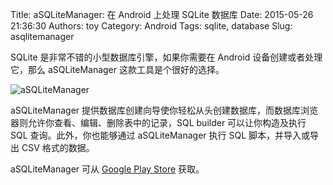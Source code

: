Title: aSQLiteManager: 在 Android 上处理 SQLite 数据库
Date: 2015-05-26 21:36:30
Authors: toy
Category: Android
Tags: sqlite, database
Slug: asqlitemanager

SQLite 是非常不错的小型数据库引擎，如果你需要在 Android 设备创建或者处理它，那么 aSQLiteManager 这款工具是个很好的选择。

<!-- PELICAN_END_SUMMARY -->

![aSQLiteManager](/images/2015/05/asqlitemanager.png)

aSQLiteManager 提供数据库创建向导使你轻松从头创建数据库，而数据库浏览器则允许你查看、编辑、删除表中的记录，SQL builder 可以让你构造及执行 SQL 查询。此外，你也能够通过 aSQLiteManager 执行 SQL 脚本，并导入或导出 CSV 格式的数据。

aSQLiteManager 可从 [Google Play Store](https://play.google.com/store/apps/details?id=dk.andsen.asqlitemanager) 获取。
